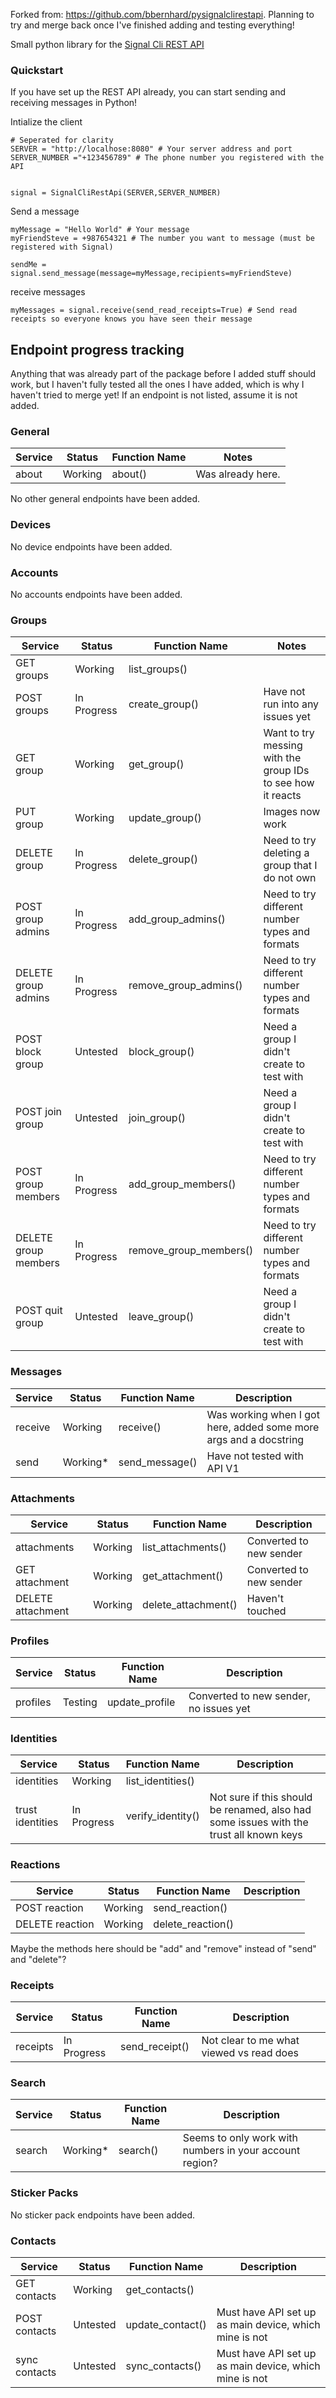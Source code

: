 Forked from: https://github.com/bbernhard/pysignalclirestapi.  Planning to try and merge back once I've finished adding and testing everything!

Small python library for the [Signal Cli REST API](https://github.com/bbernhard/signal-cli-rest-api)

### Quickstart
If you have set up the REST API already, you can start sending and receiving messages in Python!

Intialize the client
```
# Seperated for clarity
SERVER = "http://localhose:8080" # Your server address and port
SERVER_NUMBER ="+123456789" # The phone number you registered with the API


signal = SignalCliRestApi(SERVER,SERVER_NUMBER) 
```

Send a message
```
myMessage = "Hello World" # Your message
myFriendSteve = +987654321 # The number you want to message (must be registered with Signal)

sendMe = signal.send_message(message=myMessage,recipients=myFriendSteve)

```
receive messages
```
myMessages = signal.receive(send_read_receipts=True) # Send read receipts so everyone knows you have seen their message
```

## Endpoint progress tracking
Anything that was already part of the package before I added stuff should work, but I haven't fully tested all the ones I have added, which is why I haven't tried to merge yet!  If an endpoint is not listed, assume it is not added.

### General
| Service | Status | Function Name | Notes |
| --- | --- | --- | --- |
| about | Working | about() | Was already here. |
No other general endpoints have been added.
### Devices
No device endpoints have been added.
### Accounts
No accounts endpoints have been added.
### Groups
| Service | Status | Function Name | Notes |
| --- | --- | --- | --- |
| GET groups | Working | list_groups() |  |
| POST groups | In Progress | create_group() | Have not run into any issues yet |
| GET group | Working | get_group() | Want to try messing with the group IDs to see how it reacts |
| PUT group | Working | update_group() | Images now work |
| DELETE group | In Progress | delete_group() | Need to try deleting a group that I do not own |
| POST group admins | In Progress | add_group_admins() | Need to try different number types and formats |
| DELETE group admins | In Progress | remove_group_admins() | Need to try different number types and formats |
| POST block group | Untested | block_group() | Need a group I didn't create to test with |
| POST join group | Untested | join_group() | Need a group I didn't create to test with |
| POST group members | In Progress | add_group_members() | Need to try different number types and formats |
| DELETE group members | In Progress | remove_group_members() | Need to try different number types and formats |
| POST quit group | Untested | leave_group() | Need a group I didn't create to test with |

### Messages
| Service | Status | Function Name | Description |
| --- | --- | --- | --- |
| receive | Working | receive() | Was working when I got here, added some more args and a docstring |
| send | Working* | send_message() | Have not tested with API V1 |

### Attachments
| Service | Status | Function Name | Description |
| --- | --- | --- | --- |
| attachments | Working | list_attachments() | Converted to new sender |
| GET attachment | Working | get_attachment() | Converted to new sender |
| DELETE attachment | Working | delete_attachment() | Haven't touched |

### Profiles
| Service | Status | Function Name | Description |
| --- | --- | --- | --- |
| profiles | Testing | update_profile | Converted to new sender, no issues yet |

### Identities
| Service | Status | Function Name | Description |
| --- | --- | --- | --- |
| identities | Working | list_identities() |  |
| trust identities | In Progress | verify_identity() | Not sure if this should be renamed, also had some issues with the trust all known keys |

### Reactions
| Service | Status | Function Name | Description |
| --- | --- | --- | --- |
| POST reaction | Working | send_reaction() |  |
| DELETE reaction | Working | delete_reaction() |  |
Maybe the methods here should be "add" and "remove" instead of "send" and "delete"?

### Receipts
| Service | Status | Function Name | Description |
| --- | --- | --- | --- |
| receipts | In Progress | send_receipt() | Not clear to me what viewed vs read does |
### Search
| Service | Status | Function Name | Description |
| --- | --- | --- | --- |
| search | Working* | search() | Seems to only work with numbers in your account region? |

### Sticker Packs
No sticker pack endpoints have been added.

### Contacts
| Service | Status | Function Name | Description |
| --- | --- | --- | --- |
| GET contacts | Working | get_contacts() |  |
| POST contacts | Untested | update_contact() | Must have API set up as main device, which mine is not |
| sync contacts | Untested | sync_contacts() | Must have API set up as main device, which mine is not |

